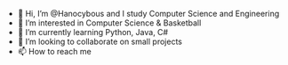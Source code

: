 - 👋 Hi, I’m @Hanocybous and I study Computer Science and Engineering
- 👀 I’m interested in Computer Science & Basketball
- 🌱 I’m currently learning Python, Java, C#
- 💞️ I’m looking to collaborate on small projects
- 📫 How to reach me 

<!---
Hanocybous/Hanocybous is a ✨ special ✨ repository because its `README.md` (this file) appears on your GitHub profile.
You can click the Preview link to take a look at your changes.
--->
